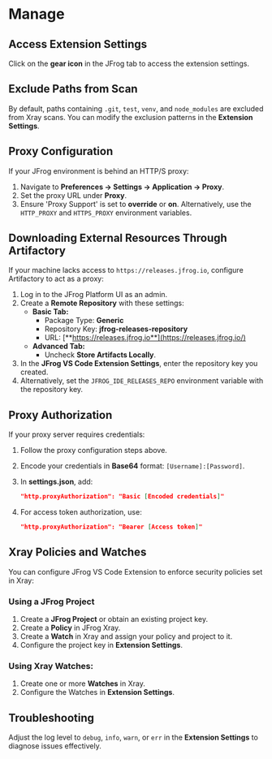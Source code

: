 # Manage

## **Access Extension Settings**

Click on the **gear icon** in the JFrog tab to access the extension settings.

## **Exclude Paths from Scan**

By default, paths containing `.git`, `test`, `venv`, and `node_modules` are excluded from Xray scans. You can modify the exclusion patterns in the **Extension Settings**.

## **Proxy Configuration**

If your JFrog environment is behind an HTTP/S proxy:

1. Navigate to **Preferences → Settings → Application → Proxy**.
2. Set the proxy URL under **Proxy**.
3. Ensure 'Proxy Support' is set to **override** or **on**. Alternatively, use the `HTTP_PROXY` and `HTTPS_PROXY` environment variables.

## **Downloading External Resources Through Artifactory**

If your machine lacks access to `https://releases.jfrog.io`, configure Artifactory to act as a proxy:

1. Log in to the JFrog Platform UI as an admin.
2. Create a **Remote Repository** with these settings:
   * **Basic Tab:**
     * Package Type: **Generic**
     * Repository Key: **jfrog-releases-repository**
     * URL: [**https://releases.jfrog.io**](https://releases.jfrog.io/)
   * **Advanced Tab:**
     * Uncheck **Store Artifacts Locally**.
3. In the **JFrog VS Code Extension Settings**, enter the repository key you created.
4. Alternatively, set the `JFROG_IDE_RELEASES_REPO` environment variable with the repository key.

## **Proxy Authorization**

If your proxy server requires credentials:

1. Follow the proxy configuration steps above.
2. Encode your credentials in **Base64** format: `[Username]:[Password]`.
3.  In **settings.json**, add:

    ```json
    "http.proxyAuthorization": "Basic [Encoded credentials]"
    ```
4.  For access token authorization, use:

    ```json
    "http.proxyAuthorization": "Bearer [Access token]"
    ```

## **Xray Policies and Watches**

You can configure JFrog VS Code Extension to enforce security policies set in Xray:

### **Using a JFrog Project**

1. Create a **JFrog Project** or obtain an existing project key.
2. Create a **Policy** in JFrog Xray.
3. Create a **Watch** in Xray and assign your policy and project to it.
4. Configure the project key in **Extension Settings**.

### **Using Xray Watches:**

1. Create one or more **Watches** in Xray.
2. Configure the Watches in **Extension Settings**.

## **Troubleshooting**

Adjust the log level to `debug`, `info`, `warn`, or `err` in the **Extension Settings** to diagnose issues effectively.
